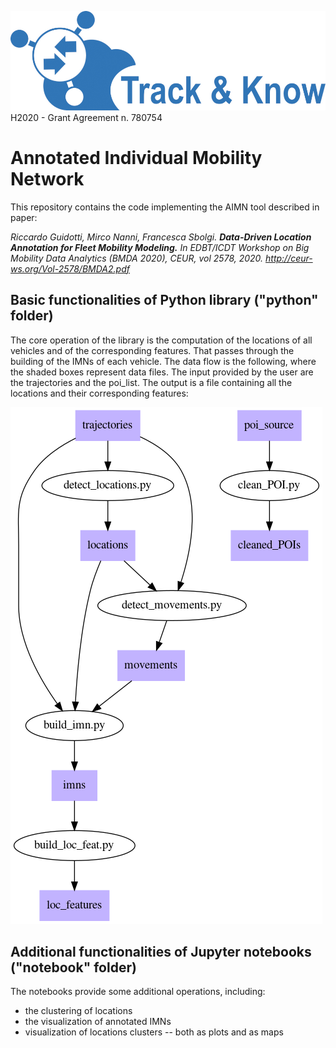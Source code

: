 ![Track and Know project](./fig/tak.jpg "Track and Know project")
H2020 - Grant Agreement n. 780754

# Annotated Individual Mobility Network
This repository contains the code implementing the AIMN tool described in paper:

_Riccardo Guidotti, Mirco Nanni, Francesca Sbolgi. **Data-Driven Location Annotation for Fleet Mobility Modeling.**
In EDBT/ICDT Workshop on Big Mobility Data Analytics (BMDA 2020), CEUR, vol 2578, 2020. http://ceur-ws.org/Vol-2578/BMDA2.pdf_

## Basic functionalities of Python library ("python" folder) 
The core operation of the library is the computation of the locations of all vehicles and of the corresponding features. That passes through the building of the IMNs of each vehicle. The data flow is the following, where the shaded boxes represent data files. 
The input provided by the user are the trajectories and the poi_list. The output is a file containing all the locations and their corresponding features:

![Data flow](./fig/package_relations.png "Data flow")



## Additional functionalities of Jupyter notebooks ("notebook" folder)
The notebooks provide some additional operations, including:
- the clustering of locations
- the visualization of annotated IMNs
- visualization of locations clusters -- both as plots and as maps


